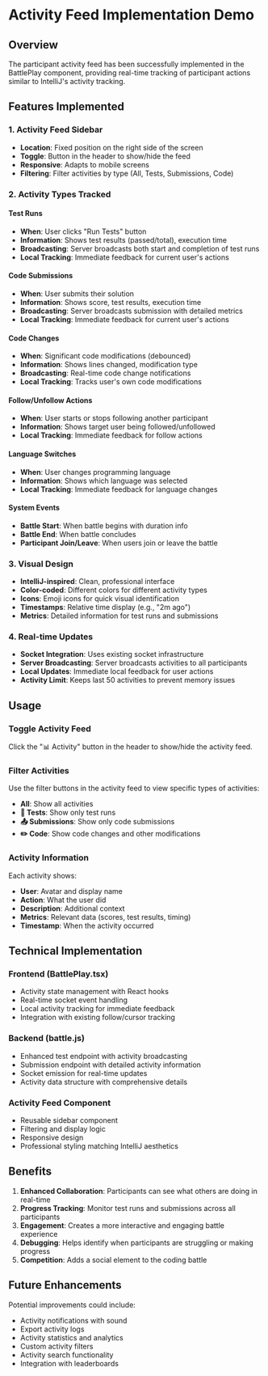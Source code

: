# Activity Feed Implementation Demo

## Overview
The participant activity feed has been successfully implemented in the BattlePlay component, providing real-time tracking of participant actions similar to IntelliJ's activity tracking.

## Features Implemented

### 1. Activity Feed Sidebar
- **Location**: Fixed position on the right side of the screen
- **Toggle**: Button in the header to show/hide the feed
- **Responsive**: Adapts to mobile screens
- **Filtering**: Filter activities by type (All, Tests, Submissions, Code)

### 2. Activity Types Tracked

#### Test Runs
- **When**: User clicks "Run Tests" button
- **Information**: Shows test results (passed/total), execution time
- **Broadcasting**: Server broadcasts both start and completion of test runs
- **Local Tracking**: Immediate feedback for current user's actions

#### Code Submissions
- **When**: User submits their solution
- **Information**: Shows score, test results, execution time
- **Broadcasting**: Server broadcasts submission with detailed metrics
- **Local Tracking**: Immediate feedback for current user's actions

#### Code Changes
- **When**: Significant code modifications (debounced)
- **Information**: Shows lines changed, modification type
- **Broadcasting**: Real-time code change notifications
- **Local Tracking**: Tracks user's own code modifications

#### Follow/Unfollow Actions
- **When**: User starts or stops following another participant
- **Information**: Shows target user being followed/unfollowed
- **Local Tracking**: Immediate feedback for follow actions

#### Language Switches
- **When**: User changes programming language
- **Information**: Shows which language was selected
- **Local Tracking**: Immediate feedback for language changes

#### System Events
- **Battle Start**: When battle begins with duration info
- **Battle End**: When battle concludes
- **Participant Join/Leave**: When users join or leave the battle

### 3. Visual Design
- **IntelliJ-inspired**: Clean, professional interface
- **Color-coded**: Different colors for different activity types
- **Icons**: Emoji icons for quick visual identification
- **Timestamps**: Relative time display (e.g., "2m ago")
- **Metrics**: Detailed information for test runs and submissions

### 4. Real-time Updates
- **Socket Integration**: Uses existing socket infrastructure
- **Server Broadcasting**: Server broadcasts activities to all participants
- **Local Updates**: Immediate local feedback for user actions
- **Activity Limit**: Keeps last 50 activities to prevent memory issues

## Usage

### Toggle Activity Feed
Click the "📊 Activity" button in the header to show/hide the activity feed.

### Filter Activities
Use the filter buttons in the activity feed to view specific types of activities:
- **All**: Show all activities
- **🧪 Tests**: Show only test runs
- **📤 Submissions**: Show only code submissions
- **✏️ Code**: Show code changes and other modifications

### Activity Information
Each activity shows:
- **User**: Avatar and display name
- **Action**: What the user did
- **Description**: Additional context
- **Metrics**: Relevant data (scores, test results, timing)
- **Timestamp**: When the activity occurred

## Technical Implementation

### Frontend (BattlePlay.tsx)
- Activity state management with React hooks
- Real-time socket event handling
- Local activity tracking for immediate feedback
- Integration with existing follow/cursor tracking

### Backend (battle.js)
- Enhanced test endpoint with activity broadcasting
- Submission endpoint with detailed activity information
- Socket emission for real-time updates
- Activity data structure with comprehensive details

### Activity Feed Component
- Reusable sidebar component
- Filtering and display logic
- Responsive design
- Professional styling matching IntelliJ aesthetics

## Benefits

1. **Enhanced Collaboration**: Participants can see what others are doing in real-time
2. **Progress Tracking**: Monitor test runs and submissions across all participants
3. **Engagement**: Creates a more interactive and engaging battle experience
4. **Debugging**: Helps identify when participants are struggling or making progress
5. **Competition**: Adds a social element to the coding battle

## Future Enhancements

Potential improvements could include:
- Activity notifications with sound
- Export activity logs
- Activity statistics and analytics
- Custom activity filters
- Activity search functionality
- Integration with leaderboards

